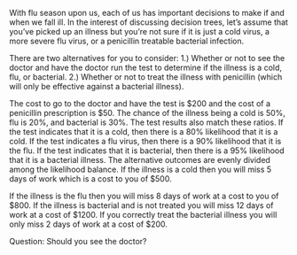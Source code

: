With flu season upon us, each of us has important decisions to make if and when
we fall ill.  In the interest of discussing decision trees, let’s assume that
you’ve picked up an illness but you’re not sure if it is just a cold virus, a
more severe flu virus, or a penicillin treatable bacterial infection.

There are two alternatives for you to consider:
1.) Whether or not to see the
doctor and have the doctor run the test to determine if the illness is a cold,
flu, or bacterial.
2.) Whether or not to treat the illness with penicillin (which
will only be effective against a bacterial illness).

The cost to go to the doctor and have the test is $200 and the cost of a
penicillin prescription is $50.  The chance of the illness being a cold is 50%,
flu is 20%, and bacterial is 30%.  The test results also match these ratios.  If
the test indicates that it is a cold, then there is a 80% likelihood that it is
a cold. If the test indicates a flu virus, then there is a 90% likelihood that
it is the flu.  If the test indicates that it is bacterial, then there is a 95%
likelihood that it is a bacterial illness.  The alternative outcomes are evenly
divided among the likelihood balance. If the illness is a cold then you will
miss 5 days of work which is a cost to you of $500.

If the illness is the flu then you will miss 8 days of work at a cost to you of
$800.  If the illness is bacterial and is not treated you will miss 12 days of
work at a cost of $1200.  If you correctly treat the bacterial illness you will
only miss 2 days of work at a cost of $200.

Question: Should you see the doctor?
